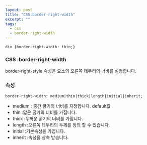 ```yaml
---
layout: post
title: "CSS:border-right-width"
excerpt: ""
tags: 
  - css
  - border-right-width
---
```


```
div {border-right-width: thin;}
```
### CSS :border-right-width

border-right-style 속성은 요소의 오른쪽 테두리의 너비를 설정합니다.

### 속성
`border-right-width: medium|thin|thick|length|initial|inherit;`

+ medium : 중간 굵기의 너비를 지정합니다. default값 
+ thin :얇은 굵기의 너비를 가집니다.
+ thick :두꺼운 굵기의 너비를 가집니다.
+ length :오른쪽 테두리의 두께를 정의 할 수 있습니다.
+ initial :기본속성을 가집니다.
+ inherit :속성을 상속 받습니다.
